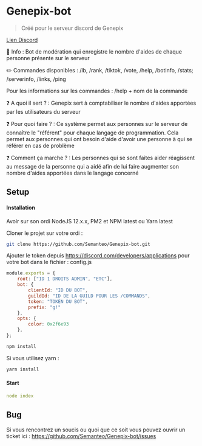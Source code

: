 # Genepix-bot
> Créé pour le serveur discord de Genepix

[Lien Discord](https://discord.gg/dw3eNPmyWm)

🙍️ Info : Bot de modération qui enregistre le nombre d'aides de chaque personne présente sur le serveur

✏️ Commandes disponibles : /lb, /rank, /tiktok, /vote, /help, /botinfo, /stats; /serverinfo, /links, /ping

Pour les informations sur les commandes : /help + nom de la commande

❓ A quoi il sert ? :  Genepix sert à comptabiliser le nombre d'aides apportées par les utilisateurs du serveur

❓ Pour quoi faire ? : Ce système permet aux personnes sur le serveur de connaître le "référent" pour chaque langage de programmation. Cela permet aux personnes qui ont besoin d'aide d'avoir une personne à qui se référer en cas de problème

❓ Comment ça marche ? : Les personnes qui se sont faites aider réagissent au message de la personne qui a aidé afin de lui faire augmenter son nombre d'aides apportées dans le langage concerné

## Setup

#### Installation

Avoir sur son ordi NodeJS 12.x.x, PM2 et NPM latest ou Yarn latest

Cloner le projet sur votre ordi :
```bash
git clone https://github.com/Semanteo/Genepix-bot.git
```

Ajouter le token depuis https://discord.com/developers/applications pour votre bot dans le fichier : config.js

```js
module.exports = {
    root: ["ID 1 DROITS ADMIN", "ETC"],
    bot: {
        clientId: "ID DU BOT",
        guildId: "ID DE LA GUILD POUR LES /COMMANDS",
        token: "TOKEN DU BOT",
        prefix: "g!"
    },
    opts: {
        color: 0x2f6e93
    },
};
```

```bash
npm install
```

Si vous utilisez yarn :
```bash
yarn install
```

#### Start

```yaml
node index
```

## Bug

Si vous rencontrez un soucis ou quoi que ce soit vous pouvez ouvrir un ticket ici : https://github.com/Semanteo/Genepix-bot/issues
